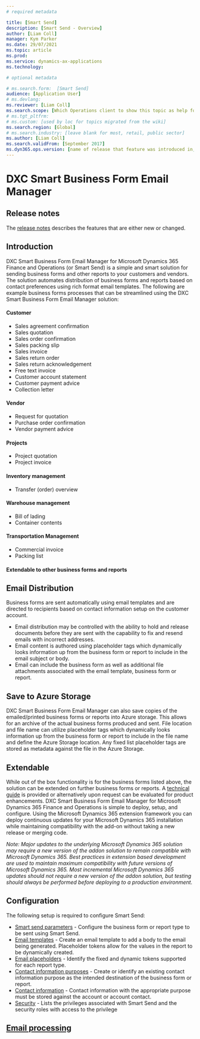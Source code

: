 ```yaml
---
# required metadata

title: [Smart Send]
description: [Smart Send - Overview]
author: [Liam Coll]
manager: Kym Parker
ms.date: 29/07/2021
ms.topic: article
ms.prod: 
ms.service: dynamics-ax-applications
ms.technology: 

# optional metadata

# ms.search.form:  [Smart Send]
audience: [Application User]
# ms.devlang: 
ms.reviewer: [Liam Coll]
ms.search.scope: [Which Operations client to show this topic as help for, to be set by content strategist, see list here: https://microsoft.sharepoint.com/teams/DynDoc/_layouts/15/WopiFrame.aspx?sourcedoc={23419e1c-eb64-42e9-aa9b-79875b428718}&action=edit&wd=target%28Core%20Dynamics%20AX%20CP%20requirements%2Eone%7C4CC185C0%2DEFAA%2D42CD%2D94B9%2D8F2A45E7F61A%2FVersions%20list%20for%20docs%20topics%7CC14BE630%2D5151%2D49D6%2D8305%2D554B5084593C%2F%29]
# ms.tgt_pltfrm: 
# ms.custom: [used by loc for topics migrated from the wiki]
ms.search.region: [Global]
# ms.search.industry: [leave blank for most, retail, public sector]
ms.author: [Liam Coll]
ms.search.validFrom: [September 2017]
ms.dyn365.ops.version: [name of release that feature was introduced in, see list here: https://microsoft.sharepoint.com/teams/DynDoc/_layouts/15/WopiFrame.aspx?sourcedoc={23419e1c-eb64-42e9-aa9b-79875b428718}&action=edit&wd=target%28Core%20Dynamics%20AX%20CP%20requirements%2Eone%7C4CC185C0%2DEFAA%2D42CD%2D94B9%2D8F2A45E7F61A%2FVersions%20list%20for%20docs%20topics%7CC14BE630%2D5151%2D49D6%2D8305%2D554B5084593C%2F%29]
---
```


# DXC Smart Business Form Email Manager

## Release notes
The [release notes](Release-notes.md) describes the features that are either new or changed. 

## Introduction
DXC Smart Business Form Email Manager for Microsoft Dynamics 365 Finance and Operations (or Smart Send) is a simple and smart solution for sending business forms and other reports to your customers and vendors. The solution automates distribution of business forms and reports based on contact preferences using rich format email templates. The following are example business forms processes that can be streamlined using the DXC Smart Business Form Email Manager solution:

#### Customer
* Sales agreement confirmation
* Sales quotation
*	Sales order confirmation
*	Sales packing slip
*	Sales invoice
*	Sales return order
*	Sales return acknowledgement
*	Free text invoice
*	Customer account statement
*	Customer payment advice
*	Collection letter

#### Vendor
*	Request for quotation
*	Purchase order confirmation
*	Vendor payment advice

#### Projects
*	Project quotation
*	Project invoice

#### Inventory management
*	Transfer (order) overview

#### Warehouse management
* Bill of lading
*	Container contents

#### Transportation Management 
*	Commercial invoice
*	Packing list

####	Extendable to other business forms and reports

## Email Distribution
Business forms are sent automatically using email templates and are directed to recipients based on contact information setup on the customer account. 
* Email distribution may be controlled with the ability to hold and release documents before they are sent with the capability to fix and resend emails with incorrect addresses. 
* Email content is authored using placeholder tags which dynamically looks information up from the business form or report to include in the email subject or body. 
* Email can include the business form as well as additional file attachments associated with the email template, business form or report.

## Save to Azure Storage
DXC Smart Business Form Email Manager can also save copies of the emailed/printed business forms or reports into Azure storage. This allows for an archive of the actual business forms produced and sent. File location and file name can utilize placeholder tags which dynamically looks information up from the business form or report to include in the file name and define the Azure Storage location. Any fixed list placeholder tags are stored as metadata against the file in the Azure Storage.

## Extendable
While out of the box functionality is for the business forms listed above, the solution can be extended on further business forms or reports. A [technical guide](TECHNICAL-GUIDE/Technical-guide.md) is provided or alternatively upon request can be evaluated for product enhancements.
DXC Smart Business Form Email Manager for Microsoft Dynamics 365 Finance and Operations is simple to deploy, setup, and configure. Using the Microsoft Dynamics 365 extension framework you can deploy continuous updates for your Microsoft Dynamics 365 installation while maintaining compatibility with the add-on without taking a new release or merging code.

*Note: Major updates to the underlying Microsoft Dynamics 365 solution may require a new version of the addon solution to remain compatible with Microsoft Dynamics 365. Best practices in extension based development are used to maintain maximum compatibility with future versions of Microsoft Dynamics 365. Most incremental Microsoft Dynamics 365 updates should not require a new version of the addon solution, but testing should always be performed before deploying to a production environment.*

## Configuration

The following setup is required to configure Smart Send:
- [Smart send parameters](CONFIGURATION/Parameters.md) - Configure the business form or report type to be sent using Smart Send.
- [Email templates](CONFIGURATION/Email-template.md) - Create an email template to add a body to the email being generated. Placeholder tokens allow for the values in the report to be dynamically created.
- [Email placeholders](CONFIGURATION/Email_placeholder.md) - Identify the fixed and dynamic tokens supported for each report type.
- [Contact information purposes](CONFIGURATION/Address-and-contact-information-purpose.md) - Create or identify an existing contact information purpose as the intended destination of the business form or report.
- [Contact information](CONFIGURATION/Contact-information.md) - Contact information with the appropriate purpose must be stored against the account or account contact.
- [Security](CONFIGURATION/Security.md) - Lists the privileges associated with Smart Send and the security roles with access to the privilege

## [Email processing](PROCESSES/Email-processing.md)
